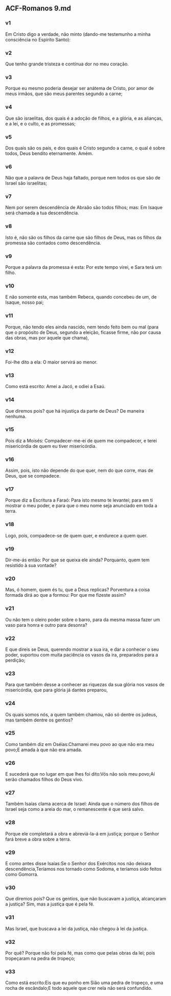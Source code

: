 ## ACF-Romanos 9.md
### v1
 Em Cristo digo a verdade, não minto (dando-me testemunho a minha consciência no Espírito Santo):
### v2
 Que tenho grande tristeza e contínua dor no meu coração.
### v3
 Porque eu mesmo poderia desejar ser anátema de Cristo, por amor de meus irmãos, que são meus parentes segundo a carne;
### v4
 Que são israelitas, dos quais é a adoção de filhos, e a glória, e as alianças, e a lei, e o culto, e as promessas;
### v5
 Dos quais são os pais, e dos quais é Cristo segundo a carne, o qual é sobre todos, Deus bendito eternamente. Amém.
### v6
 Não que a palavra de Deus haja faltado, porque nem todos os que são de Israel são israelitas;
### v7
 Nem por serem descendência de Abraão são todos filhos; mas: Em Isaque será chamada a tua descendência.
### v8
 Isto é, não são os filhos da carne que são filhos de Deus, mas os filhos da promessa são contados como descendência.
### v9
 Porque a palavra da promessa é esta: Por este tempo virei, e Sara terá um filho.
### v10
 E não somente esta, mas também Rebeca, quando concebeu de um, de Isaque, nosso pai;
### v11
 Porque, não tendo eles ainda nascido, nem tendo feito bem ou mal (para que o propósito de Deus, segundo a eleição, ficasse firme, não por causa das obras, mas por aquele que chama),
### v12
 Foi-lhe dito a ela: O maior servirá ao menor.
### v13
 Como está escrito: Amei a Jacó, e odiei a Esaú.
### v14
 Que diremos pois? que há injustiça da parte de Deus? De maneira nenhuma.
### v15
 Pois diz a Moisés: Compadecer-me-ei de quem me compadecer, e terei misericórdia de quem eu tiver misericórdia.
### v16
 Assim, pois, isto não depende do que quer, nem do que corre, mas de Deus, que se compadece.
### v17
 Porque diz a Escritura a Faraó: Para isto mesmo te levantei; para em ti mostrar o meu poder, e para que o meu nome seja anunciado em toda a terra.
### v18
 Logo, pois, compadece-se de quem quer, e endurece a quem quer.
### v19
 Dir-me-ás então: Por que se queixa ele ainda? Porquanto, quem tem resistido à sua vontade?
### v20
 Mas, ó homem, quem és tu, que a Deus replicas? Porventura a coisa formada dirá ao que a formou: Por que me fizeste assim?
### v21
 Ou não tem o oleiro poder sobre o barro, para da mesma massa fazer um vaso para honra e outro para desonra?
### v22
 E que direis se Deus, querendo mostrar a sua ira, e dar a conhecer o seu poder, suportou com muita paciência os vasos da ira, preparados para a perdição;
### v23
 Para que também desse a conhecer as riquezas da sua glória nos vasos de misericórdia, que para glória já dantes preparou,
### v24
 Os quais somos nós, a quem também chamou, não só dentre os judeus, mas também dentre os gentios?
### v25
 Como também diz em Oséias:Chamarei meu povo ao que não era meu povo;E amada à que não era amada.
### v26
 E sucederá que no lugar em que lhes foi dito:Vós não sois meu povo;Aí serão chamados filhos do Deus vivo.
### v27
 Também Isaías clama acerca de Israel: Ainda que o número dos filhos de Israel seja como a areia do mar, o remanescente é que será salvo.
### v28
 Porque ele completará a obra e abreviá-la-á em justiça; porque o Senhor fará breve a obra sobre a terra.
### v29
 E como antes disse Isaías:Se o Senhor dos Exércitos nos não deixara descendência,Teríamos nos tornado como Sodoma, e teríamos sido feitos como Gomorra.
### v30
 Que diremos pois? Que os gentios, que não buscavam a justiça, alcançaram a justiça? Sim, mas a justiça que é pela fé.
### v31
 Mas Israel, que buscava a lei da justiça, não chegou à lei da justiça.
### v32
 Por quê? Porque não foi pela fé, mas como que pelas obras da lei; pois tropeçaram na pedra de tropeço;
### v33
 Como está escrito:Eis que eu ponho em Sião uma pedra de tropeço, e uma rocha de escândalo;E todo aquele que crer nela não será confundido.
